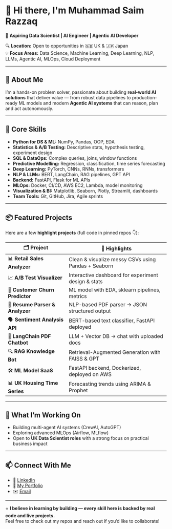 # 👋 Hi there, I'm Muhammad Saim Razzaq

🚀 **Aspiring Data Scientist | AI Engineer | Agentic AI Developer**

🔍 **Location:** Open to opportunities in 🇬🇧 UK & 🇯🇵 Japan  
💡 **Focus Areas:** Data Science, Machine Learning, Deep Learning, NLP, LLMs, Agentic AI, MLOps, Cloud Deployment

---

## 🔗 About Me

I’m a hands-on problem solver, passionate about building **real-world AI solutions** that deliver value — from robust data pipelines to production-ready ML models and modern **Agentic AI systems** that can reason, plan and act autonomously.

---

## 🧩 **Core Skills**

- **Python for DS & ML:** NumPy, Pandas, OOP, EDA
- **Statistics & A/B Testing:** Descriptive stats, hypothesis testing, experiment design
- **SQL & DataOps:** Complex queries, joins, window functions
- **Predictive Modelling:** Regression, classification, time series forecasting
- **Deep Learning:** PyTorch, CNNs, RNNs, transformers
- **NLP & LLMs:** BERT, LangChain, RAG pipelines, GPT API
- **Backend:** FastAPI, Flask for ML APIs
- **MLOps:** Docker, CI/CD, AWS EC2, Lambda, model monitoring
- **Visualization & BI:** Matplotlib, Seaborn, Plotly, Streamlit, dashboards
- **Team Tools:** Git, GitHub, Jira, Agile sprints

---

## 📦 **Featured Projects**

Here are a few **highlight projects** (full code in pinned repos 👇):

| 🗂️ Project | 🚀 Highlights |
|------------|----------------|
| 📊 **Retail Sales Analyzer** | Clean & visualize messy CSVs using Pandas + Seaborn |
| 📈 **A/B Test Visualizer** | Interactive dashboard for experiment design & stats |
| 🤖 **Customer Churn Predictor** | ML model with EDA, sklearn pipelines, metrics |
| 📝 **Resume Parser & Analyzer** | NLP-based PDF parser → JSON structured output |
| 🗣️ **Sentiment Analysis API** | BERT-based text classifier, FastAPI deployed |
| 🔗 **LangChain PDF Chatbot** | LLM + Vector DB → chat with uploaded docs |
| 🔍 **RAG Knowledge Bot** | Retrieval-Augmented Generation with FAISS & GPT |
| 🛠️ **ML Model SaaS** | FastAPI backend, Dockerized, deployed on AWS |
| 📊 **UK Housing Time Series** | Forecasting trends using ARIMA & Prophet |

---

## 💼 **What I’m Working On**

- Building multi-agent AI systems (CrewAI, AutoGPT)
- Exploring advanced MLOps (Airflow, MLflow)
- Open to **UK Data Scientist roles** with a strong focus on practical business impact

---

## 📫 **Connect With Me**

- 💼 [LinkedIn](https://www.linkedin.com/) <!-- add your link -->
- 📂 [My Portfolio](#) <!-- link if you have Notion/website -->
- ✉️ [Email](mailto:youremail@example.com) <!-- add your email -->

---

⭐️ **I believe in learning by building — every skill here is backed by real code and live projects.**  
Feel free to check out my repos and reach out if you’d like to collaborate!

